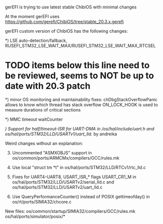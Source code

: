 gerEFI is trying to use latest stable ChibiOS with minimal changes

At the moment gerEFI uses https://github.com/gerefi/ChibiOS/tree/stable_20.3.x.gerefi

gerEFI custom version of ChibiOS has the following changes:

*) LSE auto-detection/fallback, RUSEFI_STM32_LSE_WAIT_MAX/RUSEFI_STM32_LSE_WAIT_MAX_RTCSEL

# TODO items below this line need to be reviewed, seems to NOT be up to date with 20.3 patch

*) minor OS monitoring and maintainability fixes:
   chDbgStackOverflowPanic allows to know which thread has stack overflow
   ON_LOCK_HOOK is used to measure durations of critical sections

*) MMC timeout waitCounter

*) Support for half/timeout-ISR for UART-DMA in /os/hal/include/uart.h and os/hal/ports/STM32/LLD/USARTv1/uart_lld.* by andreika

Weird changes without an explanation:

3) Uncommented "ASMXOBJS" support in os/common/ports/ARMCMx/compilers/GCC/rules.mk

8) Use local "struct tm *t" in os/hal/ports/STM32/LLD/RTCv1/rtc_lld.c

11) Fixes for UART4-UART8, USART_ISR_* flags USART_CR1_M in os/hal/ports/STM32/LLD/USARTv2/serial_lld.c and os/hal/ports/STM32/LLD/USARTv2/uart_lld.c

15) Use QueryPerformanceCounter() instead of POSIX gettimeofday() in os/rt/ports/SIMIA32/chcore.c

New files: 
	os/common/startup/SIMIA32/compilers/GCC/rules.mk
	os/hal/ports/simulator/posix/*
	
